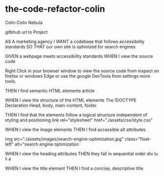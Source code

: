 # the-code-refactor-colin


 Colin Colin Nebula

gitbhub url to Project



AS A marketing agency I WANT a codebase that follows accessibility standards SO THAT our own site is optimized for search engines

GIVEN a webpage meets accessibility standards WHEN I view the source code

Right Click in your browser window to view the source code from inspect on firefox or windows Edge or use the google DevTools from settings more tools.

THEN I find semantic HTML elements article

WHEN I view the structure of the HTML elements The !DOCTYPE Declaration Head, body, main-content, footer

THEN I find that the elements follow a logical structure independent of styling and positioning link rel="stylesheet" href="./assets/css/style.css"

WHEN I view the image elements THEN I find accessible alt attributes

img src="./assets/images/search-engine-optimization.jpg" class="float-left" alt="search engine optimization

WHEN I view the heading attributes THEN they fall in sequential order div lu li a

WHEN I view the title element THEN I find a concise, descriptive title